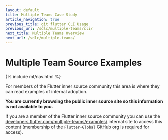 ```yaml
---
layout: default
title: Multiple Teams Case Study
article_navigation: true
previous_title: git flutter CLI Usage
previous_url: /sdlc/multiple-teams/cli/
next_title: Multiple Teams Overview
next_url: /sdlc/multiple-teams/
---
```


# Multiple Team Source Examples

{% include mt/nav.html %}

For members of the Flutter inner source community this area is where they can read examples of internal adoption.

**You are currently browsing the public inner source site so this information is not available to you.**

If you are a member of the Flutter inner source community you can use the [developers.flutter.com/multiple-teams/examples/](https://developers.flutter.com/multiple-teams/examples/) internal site to access this content (membership of the `Flutter-Global` GitHub org is required for access).

